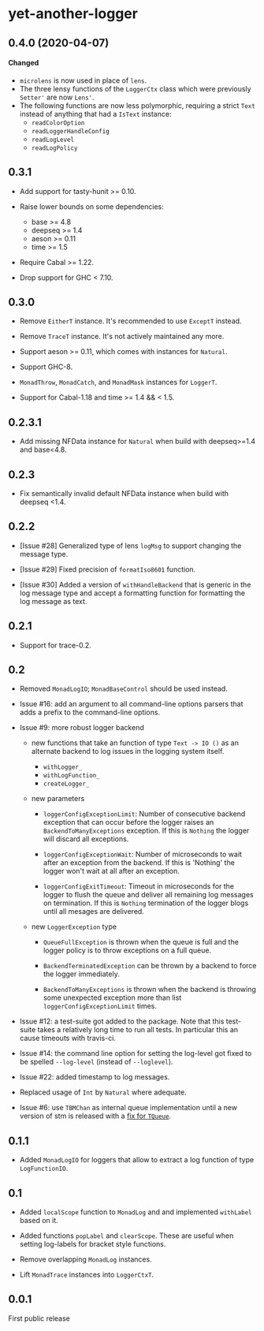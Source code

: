 # yet-another-logger

## 0.4.0 (2020-04-07)

#### Changed

- `microlens` is now used in place of `lens`.
- The three lensy functions of the `LoggerCtx` class which were previously
  `Setter'` are now `Lens'`.
- The following functions are now less polymorphic, requiring a strict `Text`
  instead of anything that had a `IsText` instance:
  - `readColorOption`
  - `readLoggerHandleConfig`
  - `readLogLevel`
  - `readLogPolicy`

## 0.3.1

*   Add support for tasty-hunit >= 0.10.

*   Raise lower bounds on some dependencies:
    *   base >= 4.8
    *   deepseq >= 1.4
    *   aeson >= 0.11
    *   time >= 1.5

*   Require Cabal >= 1.22.

*   Drop support for GHC < 7.10.

## 0.3.0

*   Remove `EitherT` instance. It's recommended to use `ExceptT` instead.

*   Remove `TraceT` instance. It's not actively maintained any more.

*   Support aeson >= 0.11, which comes with instances for `Natural`.

*   Support GHC-8.

*   `MonadThrow`, `MonadCatch`, and `MonadMask` instances for `LoggerT`.

*   Support for Cabal-1.18 and time >= 1.4 && < 1.5.

## 0.2.3.1

*   Add missing NFData instance for `Natural` when build with
    deepseq>=1.4 and base<4.8.

## 0.2.3

*   Fix semantically invalid default NFData instance when build with
    deepseq <1.4.

## 0.2.2

*   [Issue #28] Generalized type of lens `logMsg` to support changing
    the message type.

*   [Issue #29] Fixed precision of `formatIso8601` function.

*   [Issue #30] Added a version of `withHandleBackend` that is generic
    in the log message type and accept a formatting function for
    formatting the log message as text.

## 0.2.1

*   Support for trace-0.2.

## 0.2

*   Removed `MonadLogIO`; `MonadBaseControl` should be used instead.

*   Issue #16: add an argument to all command-line options parsers that
    adds a prefix to the command-line options.

*   Issue #9: more robust logger backend

    *   new functions that take an function of type `Text -> IO ()` as
        an alternate backend to log issues in the logging system itself.

        *   `withLogger_`
        *   `withLogFunction_`
        *   `createLogger_`

    *   new parameters
        *   `loggerConfigExceptionLimit`:
            Number of consecutive backend exception that can occur before the logger
            raises an `BackendToManyExceptions` exception. If this is `Nothing`
            the logger will discard all exceptions.

        *   `loggerConfigExceptionWait`:
            Number of microseconds to wait after an exception from the backend.
            If this is 'Nothing' the logger won't wait at all after an exception.

        *   `loggerConfigExitTimeout`:
            Timeout in microseconds for the logger to flush the queue and
            deliver all remaining log messages on termination. If this is `Nothing`
            termination of the logger blogs until all mesages are delivered.

    *   new `LoggerException` type
        *   `QueueFullException` is thrown when the queue is full and the logger
            policy is to throw exceptions on a full queue.

        *   `BackendTerminatedException` can be thrown by a backend to force the
            logger immediately.

        *   `BackendToManyExceptions` is thrown when the backend is throwing some
            unexpected exception more than list `loggerConfigExceptionLimit` times.

*   Issue #12: a test-suite got added to the package. Note that this test-suite takes
    a relatively long time to run all tests. In particular this an cause timeouts
    with travis-ci.

*   Issue #14: the command line option for setting the log-level got fixed to be
    spelled `--log-level` (instead of `--loglevel`).

*   Issue #22: added timestamp to log messages.

*   Replaced usage of `Int` by `Natural` where adequate.

*   Issue #6: use `TBMChan` as internal queue implementation until a new version of
    stm is released with a [fix for `TQueue`](https://ghc.haskell.org/trac/ghc/ticket/9539).

## 0.1.1

*   Added `MonadLogIO` for loggers that allow to extract a log
    function of type `LogFunctionIO`.

## 0.1

*   Added `localScope` function to `MonadLog` and and implemented `withLabel`
    based on it.

*   Added functions `popLabel` and `clearScope`. These are useful when setting
    log-labels for bracket style functions.

*   Remove overlapping `MonadLog` instances.

*   Lift `MonadTrace` instances into `LoggerCtxT`.

## 0.0.1

First public release
